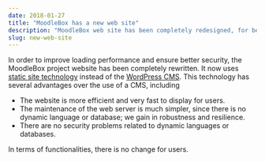 ```yaml
---
date: 2018-01-27
title: "MoodleBox has a new web site"
description: "MoodleBox web site has been completely redesigned, for better performance and security. It uses now static site generator."
slug: new-web-site
---
```


In order to improve loading performance and ensure better security, the MoodleBox project website has been completely rewritten. It now uses [static site technology][1] instead of the [WordPress CMS][2]. This technology has several advantages over the use of a CMS, including

- The website is more efficient and very fast to display for users.
- The maintenance of the web server is much simpler, since there is no dynamic language or database; we gain in robustness and resilience.
- There are no security problems related to dynamic languages or databases.

In terms of functionalities, there is no change for users.

 [1]: https://davidwalsh.name/introduction-static-site-generators
 [2]: https://wordpress.org
